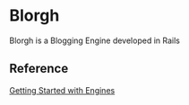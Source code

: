 Blorgh
======

Blorgh is a Blogging Engine
developed in Rails

Reference
---------
[Getting Started with Engines](http://guides.rubyonrails.org/engines.html)